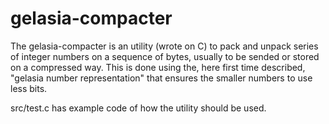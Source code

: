 # gelasia-compacter
The gelasia-compacter is an utility (wrote on C) to pack and unpack series of integer numbers on a sequence of bytes, usually to be sended or stored on a compressed way. This is done using the, here first time described, "gelasia number representation" that ensures the smaller numbers to use less bits.

src/test.c has example code of how the utility should be used.
